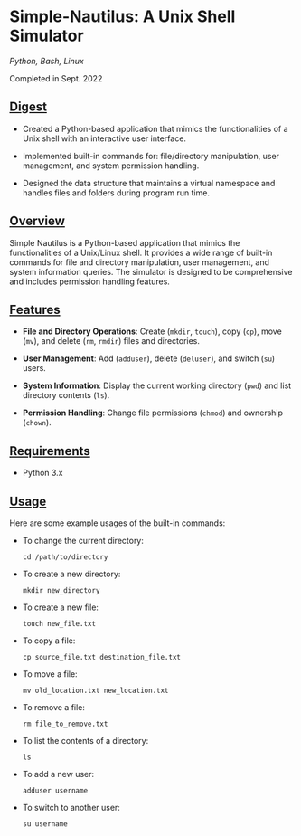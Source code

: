 # Simple-Nautilus: A Unix Shell Simulator
*Python, Bash, Linux*

Completed in Sept. 2022

## [Digest](https://github.com/samplecatalina/Simple-Nautilus#digest)
- Created a Python-based application that mimics the functionalities of a Unix shell with an interactive user interface.

- Implemented built-in commands for: file/directory manipulation, user management, and system permission handling.

- Designed the data structure that maintains a virtual namespace and handles files and folders during program run time.

## [Overview](https://github.com/samplecatalina/Simple-Nautilus#overview)

Simple Nautilus is a Python-based application that mimics the functionalities of a Unix/Linux shell. It provides a wide range of built-in commands for file and directory manipulation, user management, and system information queries. The simulator is designed to be comprehensive and includes permission handling features.

## [Features](https://github.com/samplecatalina/Simple-Nautilus#features)

- **File and Directory Operations**: Create (`mkdir`, `touch`), copy (`cp`), move (`mv`), and delete (`rm`, `rmdir`) files and directories.
    
- **User Management**: Add (`adduser`), delete (`deluser`), and switch (`su`) users.
    
- **System Information**: Display the current working directory (`pwd`) and list directory contents (`ls`).
    
- **Permission Handling**: Change file permissions (`chmod`) and ownership (`chown`).
    

## [Requirements](https://github.com/samplecatalina/Simple-Nautilus#requirements)

- Python 3.x
    

## [Usage](https://github.com/samplecatalina/Simple-Nautilus#overview)

Here are some example usages of the built-in commands:

- To change the current directory:
    
    ```
    cd /path/to/directory
    ```
    
- To create a new directory:
    
    ```
    mkdir new_directory
    ```
    
- To create a new file:
    
    ```
    touch new_file.txt
    ```
    
- To copy a file:
    
    ```
    cp source_file.txt destination_file.txt
    ```
    
- To move a file:
    
    ```
    mv old_location.txt new_location.txt
    ```
    
- To remove a file:
    
    ```
    rm file_to_remove.txt
    ```
    
- To list the contents of a directory:
    
    ```
    ls
    ```
    
- To add a new user:
    
    ```
    adduser username
    ```
    
- To switch to another user:
    
    ```
    su username
    ```
